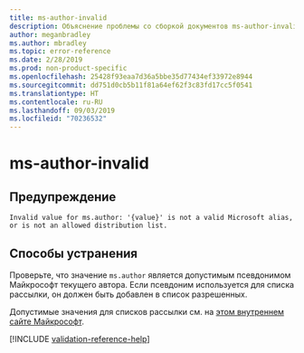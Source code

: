 ```yaml
---
title: ms-author-invalid
description: Объяснение проблемы со сборкой документов ms-author-invalid и способа ее устранения
author: meganbradley
ms.author: mbradley
ms.topic: error-reference
ms.date: 2/28/2019
ms.prod: non-product-specific
ms.openlocfilehash: 25428f93eaa7d36a5bbe35d77434ef33972e8944
ms.sourcegitcommit: dd751d0cb5b11f81a64ef62f3c83fd17cc5f0541
ms.translationtype: HT
ms.contentlocale: ru-RU
ms.lasthandoff: 09/03/2019
ms.locfileid: "70236532"
---
```

# <a name="ms-author-invalid"></a>ms-author-invalid

## <a name="warning"></a>Предупреждение

`Invalid value for ms.author: '{value}' is not a valid Microsoft alias, or is not an allowed distribution list.`

## <a name="resolution"></a>Способы устранения

Проверьте, что значение `ms.author` является допустимым псевдонимом Майкрософт текущего автора. Если псевдоним используется для списка рассылки, он должен быть добавлен в список разрешенных.

Допустимые значения для списков рассылки см. на [этом внутреннем сайте Майкрософт](https://docsmetadatatool.azurewebsites.net/allowlists).

<!--make sure to add this file to your includes folder and verify the path-->
[!INCLUDE [validation-reference-help](includes/validation-reference-help.md)]
